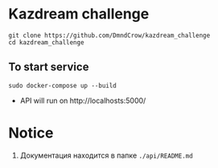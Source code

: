 # Kazdream challenge

```
git clone https://github.com/DmndCrow/kazdream_challenge
cd kazdream_challenge
```

## To start service
```
sudo docker-compose up --build
```

* API will run on http://localhosts:5000/

# Notice
1) Документация находится в папке ```./api/README.md```

